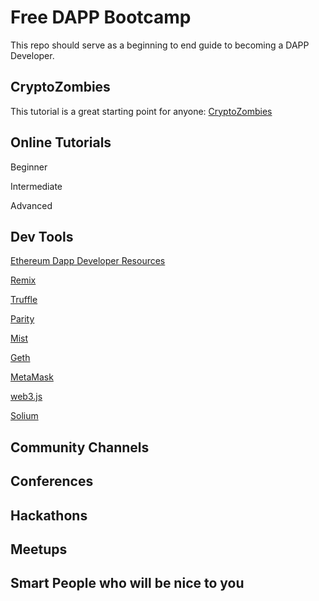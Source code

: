 # Free DAPP Bootcamp

This repo should serve as a beginning to end guide to becoming a DAPP Developer.


## CryptoZombies
This tutorial is a great starting point for anyone:
  [CryptoZombies](https://cryptozombies.io/)

## Online Tutorials

Beginner

Intermediate

Advanced

## Dev Tools
  [Ethereum Dapp Developer Resources](https://github.com/ethereum/wiki/blob/master/Dapp-Developer-Resources.md)

  [Remix](https://remix.ethereum.org/)

  [Truffle](https://github.com/trufflesuite/truffle_)

  [Parity](https://github.com/paritytech/parity)

  [Mist](https://github.com/ethereum/mist/)

  [Geth](https://github.com/ethereum/go-ethereum)

  [MetaMask](https://chrome.google.com/webstore/detail/metamask/nkbihfbeogaeaoehlefnkodbefgpgknn?hl=en)

  [web3.js](https://github.com/ethereum/web3.js/)

  [Solium](https://github.com/duaraghav8/Solium)

## Community Channels

## Conferences

## Hackathons

## Meetups

## Smart People who will be nice  to you

